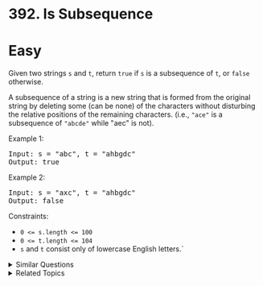 # 392. Is Subsequence

# Easy

Given two strings `s` and `t`, return `true` if `s` is a subsequence of `t`, or `false` otherwise.

A subsequence of a string is a new string that is formed from the original string by deleting some (can be none) of the characters without disturbing the relative positions of the remaining characters. (i.e., `"ace"` is a subsequence of `"abcde"` while "aec" is not).

Example 1:

<pre>
Input: s = "abc", t = "ahbgdc"
Output: true
</pre>

Example 2:

<pre>
Input: s = "axc", t = "ahbgdc"
Output: false
</pre>

Constraints:

-   `0 <= s.length <= 100`
-   `0 <= t.length <= 104`
-   `s` and `t` consist only of lowercase English letters.`

<details>
<summary> Similar Questions </summary>

-   `Number of Matching Subsequences`
-   `Shortest Way to Form String`
-   `Append Characters to String to Make Subsequence`

</details>

<details>
<summary> Related Topics </summary>

-   `String`
-   `Two Pointers`
-   `Dynamic Programming`

</details>
